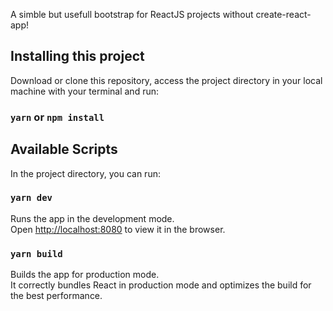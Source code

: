 A simble but usefull bootstrap for ReactJS projects without create-react-app!

## Installing this project

Download or clone this repository, access the project directory in your local machine with your terminal and run:

### `yarn` or `npm install`

## Available Scripts

In the project directory, you can run:

### `yarn dev`

Runs the app in the development mode.<br>
Open [http://localhost:8080](http://localhost:8080) to view it in the browser.

### `yarn build`

Builds the app for production mode.<br>
It correctly bundles React in production mode and optimizes the build for the best performance.